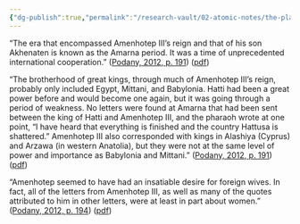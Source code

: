 ```yaml
---
{"dg-publish":true,"permalink":"/research-vault/02-atomic-notes/the-players-that-appear-in-the-amarna-letters/"}
---
```


“The era that encompassed Amenhotep III’s reign and that of his son Akhenaten is known as the Amarna period. It was a time of unprecedented international cooperation.” ([Podany, 2012, p. 191](zotero://select/library/items/GN73GMNP)) ([pdf](zotero://open-pdf/library/items/LXNK9GFK?page=216&annotation=GWJYRSJ8))

“The brotherhood of great kings, through much of Amenhotep III’s reign, probably only included Egypt, Mittani, and Babylonia. Hatti had been a great power before and would become one again, but it was going through a period of weakness. No letters were found at Amarna that had been sent between the king of Hatti and Amenhotep III, and the pharaoh wrote at one point, “I have heard that everything is finished and the country Hattusa is shattered.” Amenhotep III also corresponded with kings in Alashiya (Cyprus) and Arzawa (in western Anatolia), but they were not at the same level of power and importance as Babylonia and Mittani.” ([Podany, 2012, p. 191](zotero://select/library/items/GN73GMNP)) ([pdf](zotero://open-pdf/library/items/LXNK9GFK?page=216&annotation=8YTWIJEU))

“Amenhotep seemed to have had an insatiable desire for foreign wives. In fact, all of the letters from Amenhotep III, as well as many of the quotes attributed to him in other letters, were at least in part about women.” ([Podany, 2012, p. 194](zotero://select/library/items/GN73GMNP)) ([pdf](zotero://open-pdf/library/items/LXNK9GFK?page=219&annotation=RB6XNMTY))